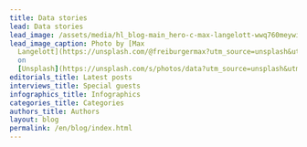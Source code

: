 ```yaml
---
title: Data stories
lead: Data stories
lead_image: /assets/media/hl_blog-main_hero-c-max-langelott-wwq760meywi-unsplash-c.jpeg
lead_image_caption: Photo by [Max
  Langelott](https://unsplash.com/@freiburgermax?utm_source=unsplash&utm_medium=referral&utm_content=creditCopyText)
  on
  [Unsplash](https://unsplash.com/s/photos/data?utm_source=unsplash&utm_medium=referral&utm_content=creditCopyText)
editorials_title: Latest posts
interviews_title: Special guests
infographics_title: Infographics
categories_title: Categories
authors_title: Authors
layout: blog
permalink: /en/blog/index.html
---
```

